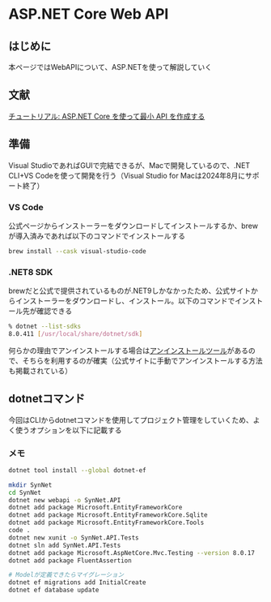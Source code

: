 # ASP.NET Core Web API

## はじめに
本ページではWebAPIについて、ASP.NETを使って解説していく

## 文献
[チュートリアル: ASP.NET Core を使って最小 API を作成する](https://learn.microsoft.com/ja-jp/aspnet/core/tutorials/min-web-api?view=aspnetcore-8.0&tabs=visual-studio-code)


## 準備
Visual StudioであればGUIで完結できるが、Macで開発しているので、.NET CLI+VS Codeを使って開発を行う（Visual Studio for Macは2024年8月にサポート終了）

### VS Code
公式ページからインストーラーをダウンロードしてインストールするか、brewが導入済みであれば以下のコマンドでインストールする

```bash
brew install --cask visual-studio-code
```

### .NET8 SDK
brewだと公式で提供されているものが.NET9しかなかったため、公式サイトからインストーラーをダウンロードし、インストール。以下のコマンドでインストール先が確認できる
```bash
% dotnet --list-sdks
8.0.411 [/usr/local/share/dotnet/sdk]
```
何らかの理由でアンインストールする場合は[アンインストールツール](https://learn.microsoft.com/ja-jp/dotnet/core/additional-tools/uninstall-tool-overview?pivots=os-macos)があるので、そちらを利用するのが確実（公式サイトに手動でアンインストールする方法も掲載されている）

## dotnetコマンド
今回はCLIからdotnetコマンドを使用してプロジェクト管理をしていくため、よく使うオプションを以下に記載する

### メモ

```bash
dotnet tool install --global dotnet-ef

mkdir SynNet
cd SynNet
dotnet new webapi -o SynNet.API
dotnet add package Microsoft.EntityFrameworkCore
dotnet add package Microsoft.EntityFrameworkCore.Sqlite
dotnet add package Microsoft.EntityFrameworkCore.Tools
code .
dotnet new xunit -o SynNet.API.Tests
dotnet sln add SynNet.API.Tests
dotnet add package Microsoft.AspNetCore.Mvc.Testing --version 8.0.17
dotnet add package FluentAssertion

# Modelが定義できたらマイグレーション
dotnet ef migrations add InitialCreate
dotnet ef database update

```